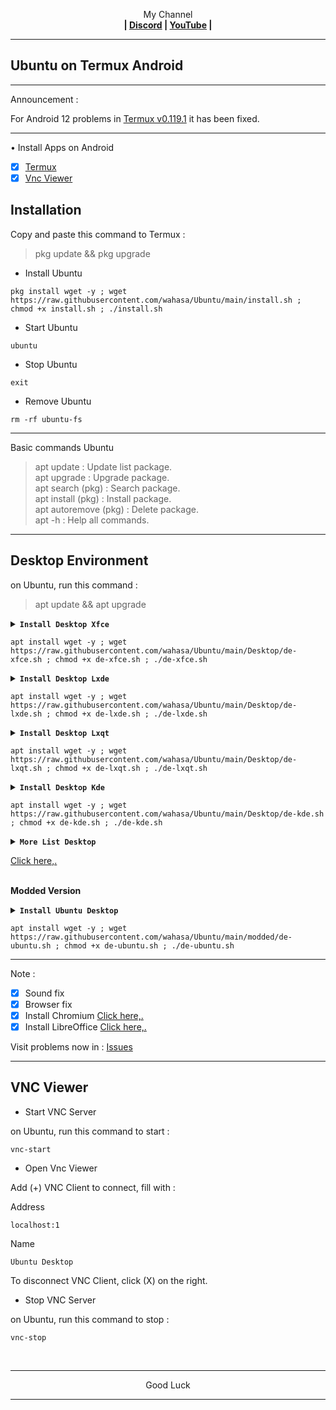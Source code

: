 
<p align="center">My Channel</br><b>
| <a href="https://discord.gg/GCehyym">Discord</a> | <a href="https://youtube.com/channel/UC3sLb7eZCu72iv3G1yUhUHQ">YouTube</a> |</b></p>

---
## Ubuntu on Termux Android

---
Announcement :

For Android 12 problems in [Termux v0.119.1](https://apkcombo.com/id/termux/com.termux) it has been fixed.

---
• Install Apps on Android
- [x] [Termux](https://apkcombo.com/id/termux/com.termux)
- [x] [Vnc Viewer](https://play.google.com/store/apps/details?id=com.realvnc.viewer.android)

## Installation

Copy and paste this command to Termux :
> pkg update && pkg upgrade

* Install Ubuntu
```
pkg install wget -y ; wget https://raw.githubusercontent.com/wahasa/Ubuntu/main/install.sh ; chmod +x install.sh ; ./install.sh
```

* Start Ubuntu
```
ubuntu
```

* Stop Ubuntu
```
exit
```

* Remove Ubuntu
```
rm -rf ubuntu-fs
```

---
Basic commands Ubuntu
> apt update : Update list package.</br>
> apt upgrade : Upgrade package.</br>
> apt search (pkg) : Search package.</br>
> apt install (pkg) : Install package.</br>
> apt autoremove (pkg) : Delete package.</br>
> apt -h : Help all commands.

---
## Desktop Environment

on Ubuntu, run this command :
> apt update && apt upgrade

<details></br>
<summary><b><code>Install Desktop Xfce</code></b></summary>
<p align="center"><img src="https://raw.githubusercontent.com/wahasa/Ubuntu/main/Images/xfce.jpg"</p>
</details>

```
apt install wget -y ; wget https://raw.githubusercontent.com/wahasa/Ubuntu/main/Desktop/de-xfce.sh ; chmod +x de-xfce.sh ; ./de-xfce.sh
```

<details></br>
<summary><b><code>Install Desktop Lxde</code></b></summary>
<p align="center"><img src="https://raw.githubusercontent.com/wahasa/Ubuntu/main/Images/lxde.jpg"</p>
</details>

```
apt install wget -y ; wget https://raw.githubusercontent.com/wahasa/Ubuntu/main/Desktop/de-lxde.sh ; chmod +x de-lxde.sh ; ./de-lxde.sh
```

<details></br>
<summary><b><code>Install Desktop Lxqt</code></b></summary>
<p align="center"><img src="https://raw.githubusercontent.com/wahasa/Ubuntu/main/Images/lxqt.jpg"</p>
</details>

```
apt install wget -y ; wget https://raw.githubusercontent.com/wahasa/Ubuntu/main/Desktop/de-lxqt.sh ; chmod +x de-lxqt.sh ; ./de-lxqt.sh
```

<details></br>
<summary><b><code>Install Desktop Kde</code></b></summary>
<p align="center"><img src="https://raw.githubusercontent.com/wahasa/Ubuntu/main/Images/kde.jpg"</p>
</details>

```
apt install wget -y ; wget https://raw.githubusercontent.com/wahasa/Ubuntu/main/Desktop/de-kde.sh ; chmod +x de-kde.sh ; ./de-kde.sh
```

<details></br>
<summary><b><code>More List Desktop</code></b></summary>
Warning :</br>
It is not recommended to install because there are some problems.
</details>

[Click here,.](https://github.com/wahasa/Ubuntu/issues/10)

</br><b>Modded Version</b>

<details></br>
<summary><b><code>Install Ubuntu Desktop</code></b></summary>
<p align="center"><img src="https://github.com/wahasa/Ubuntu/raw/main/modded/ubuntu/ubuntu.jpg"</p>
</details>

```
apt install wget -y ; wget https://raw.githubusercontent.com/wahasa/Ubuntu/main/modded/de-ubuntu.sh ; chmod +x de-ubuntu.sh ; ./de-ubuntu.sh
```

---
Note :
- [x] Sound fix
- [x] Browser fix
- [x] Install Chromium [Click here,.](https://github.com/wahasa/Ubuntu/issues/6#issuecomment-1243252084)
- [x] Install LibreOffice [Click here,.](https://github.com/wahasa/Ubuntu/issues/6#issuecomment-1243256188)

Visit problems now in : [Issues](https://github.com/wahasa/Ubuntu/issues)

---
## VNC Viewer

* Start VNC Server

on Ubuntu, run this command to start :
```
vnc-start
```

* Open Vnc Viewer

Add (+) VNC Client to connect, fill with :

Address
```
localhost:1
```

Name
```
Ubuntu Desktop
```

To disconnect VNC Client, click (X) on the right.

* Stop VNC Server

on Ubuntu, run this command to stop :
```
vnc-stop
```

</br>

---
<p align="center">Good Luck</p>

---
